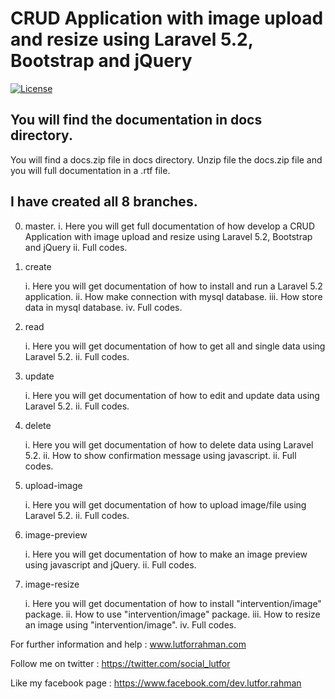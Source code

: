 # CRUD Application with image upload and resize using Laravel 5.2, Bootstrap and jQuery

[![License](https://poser.pugx.org/laravel/framework/license.svg)](https://packagist.org/packages/laravel/framework)

## You will find the documentation in docs directory.

You will find a docs.zip file in docs directory. Unzip file the docs.zip file and you will full documentation in a .rtf file.

## I have created all 8 branches.

0. master.
   i. Here you will get full documentation of how develop a CRUD Application with image upload and resize using Laravel 5.2, Bootstrap and jQuery
   ii. Full codes.

1. create

   i. Here you will get documentation of how to install and run a Laravel 5.2 application.
   ii. How make connection with mysql database.
   iii. How store data in mysql database.
   iv. Full codes.
   
2. read

   i. Here you will get documentation of how to get all and single data using Laravel 5.2.
   ii. Full codes.
 
3. update

   i. Here you will get documentation of how to edit and update data using Laravel 5.2.
   ii. Full codes.
   
4. delete

   i. Here you will get documentation of how to delete data using Laravel 5.2.
   ii. How to show confirmation message using javascript.
   ii. Full codes.
   
5. upload-image

   i. Here you will get documentation of how to upload image/file using Laravel 5.2.
   ii. Full codes.
   
6. image-preview

   i. Here you will get documentation of how to make an image preview using javascript and jQuery.
   ii. Full codes.
   
7. image-resize

   i. Here you will get documentation of how to install "intervention/image" package.
   ii. How to use "intervention/image" package.
   iii. How to resize an image using "intervention/image".
   iv. Full codes.
   
   
For further information and help : www.lutforrahman.com

Follow me on twitter : https://twitter.com/social_lutfor

Like my facebook page : https://www.facebook.com/dev.lutfor.rahman